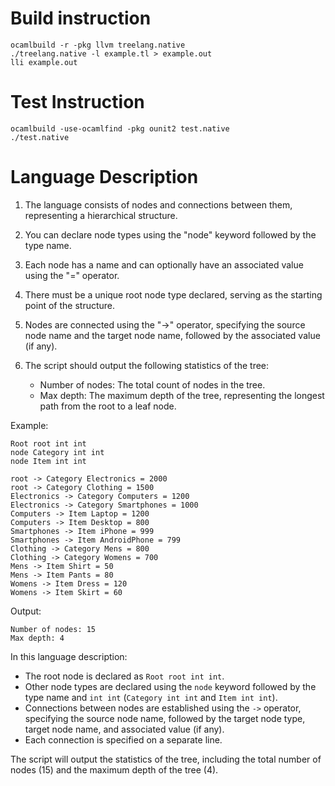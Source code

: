 
# Build instruction
```
ocamlbuild -r -pkg llvm treelang.native
./treelang.native -l example.tl > example.out
lli example.out
```

# Test Instruction
```
ocamlbuild -use-ocamlfind -pkg ounit2 test.native
./test.native 
```


# Language Description

1. The language consists of nodes and connections between them, representing a hierarchical structure.

2. You can declare node types using the "node" keyword followed by the type name.

3. Each node has a name and can optionally have an associated value using the "=" operator.

4. There must be a unique root node type declared, serving as the starting point of the structure.

5. Nodes are connected using the "->" operator, specifying the source node name and the target node name, followed by the associated value (if any).

6. The script should output the following statistics of the tree:
   - Number of nodes: The total count of nodes in the tree.
   - Max depth: The maximum depth of the tree, representing the longest path from the root to a leaf node.

Example:

```
Root root int int
node Category int int
node Item int int

root -> Category Electronics = 2000
root -> Category Clothing = 1500
Electronics -> Category Computers = 1200
Electronics -> Category Smartphones = 1000
Computers -> Item Laptop = 1200
Computers -> Item Desktop = 800
Smartphones -> Item iPhone = 999
Smartphones -> Item AndroidPhone = 799
Clothing -> Category Mens = 800
Clothing -> Category Womens = 700
Mens -> Item Shirt = 50
Mens -> Item Pants = 80
Womens -> Item Dress = 120
Womens -> Item Skirt = 60
```

Output:

```
Number of nodes: 15
Max depth: 4
```

In this language description:

- The root node is declared as `Root root int int`.
- Other node types are declared using the `node` keyword followed by the type name and `int int` (`Category int int` and `Item int int`).
- Connections between nodes are established using the `->` operator, specifying the source node name, followed by the target node type, target node name, and associated value (if any).
- Each connection is specified on a separate line.

The script will output the statistics of the tree, including the total number of nodes (15) and the maximum depth of the tree (4).